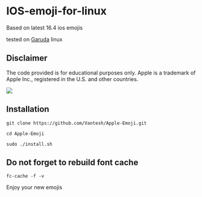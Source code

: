# IOS-emoji-for-linux

Based on latest 16.4 ios emojis

tested on <a href="https://www.google.com/url?sa=t&source=web&rct=j&url=https://garudalinux.org/downloads.html&ved=2ahUKEwj02-Sxvu_9AhVGQ6QEHc6WCgQQFnoECAoQAQ&usg=AOvVaw0lFq6z7w-VNXqHzKpoK6fv">Garuda</a> linux


## Disclaimer

The code provided is for educational purposes only. Apple is a trademark of Apple Inc., registered in the U.S. and other countries. 


![](./Screenshot_20230321_010548.png)

## Installation
```
git clone https://github.com/Vantesh/Apple-Emoji.git
```
```
cd Apple-Emoji
```
```
sudo ./install.sh 
```


             
## Do not forget to rebuild font cache
```
fc-cache -f -v
```
Enjoy your new emojis
